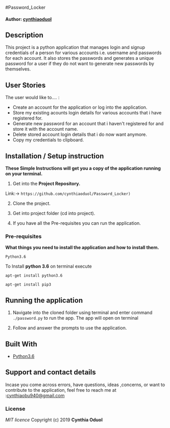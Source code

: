 #Password_Locker

#### Author: [cynthiaoduol](https://github.com/cynthiaoduol)

## Description

This project is a python application that manages login and signup credentials of a person for various accounts i.e. username and passwords for each account. It also stores the passwords and generates a unique password for a user if they do not want to generate new passwords by themselves.


## User Stories
The user would like to.... :
* Create an account for the application or log into the application.
* Store my existing acounts login details for various accounts that i have registered for.
* Generate new password for an account that i haven't registered for and store it with the account name.   
* Delete stored account login details that i do now want anymore.
* Copy my credentials to clipboard.

## Installation / Setup instruction

**These Simple Instructions will get you a copy of the application running on your terminal.**

1. Get into the **Project Repository.**

Link:-> ```https://github.com/cynthiaoduol/Password_Locker)```

2. Clone the project.

3. Get into project folder (cd into project).

4. If you have all the Pre-requisites you can run the application.

### Pre-requisites

**What things you need to install the application and how to install them.**

```
Python3.6
```


To Install **python 3.6** on terminal execute

```
apt-get install python3.6
```

```
apt-get install pip3
```

## Running the application

1. Navigate into the cloned folder using terminal and enter command `./password.py` to run the app.
The app will open on terminal 

2. Follow and answer the prompts to use the application.

## Built With

* [Python3.6](https://docs.python.org/3/)

## Support and contact details
 Incase you come across errors, have questions, ideas ,concerns, or want to contribute to the application, feel free to reach me at :cynthiaobu940@gmail.com

### License
*MIT licence*
Copyright (c) 2019 **Cynthia Oduol**


